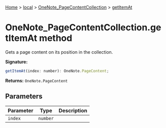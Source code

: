 [Home](./index) &gt; [local](local.md) &gt; [OneNote\_PageContentCollection](local.onenote_pagecontentcollection.md) &gt; [getItemAt](local.onenote_pagecontentcollection.getitemat.md)

# OneNote\_PageContentCollection.getItemAt method

Gets a page content on its position in the collection.

**Signature:**
```javascript
getItemAt(index: number): OneNote.PageContent;
```
**Returns:** `OneNote.PageContent`

## Parameters

|  Parameter | Type | Description |
|  --- | --- | --- |
|  `index` | `number` |  |

